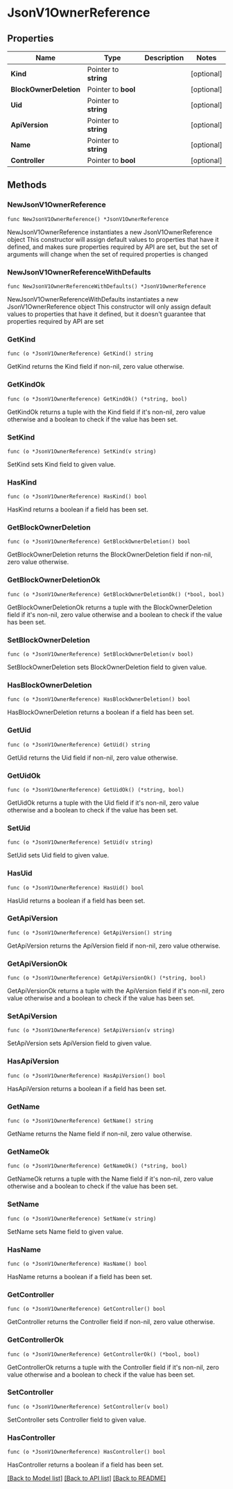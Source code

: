 # JsonV1OwnerReference

## Properties

Name | Type | Description | Notes
------------ | ------------- | ------------- | -------------
**Kind** | Pointer to **string** |  | [optional] 
**BlockOwnerDeletion** | Pointer to **bool** |  | [optional] 
**Uid** | Pointer to **string** |  | [optional] 
**ApiVersion** | Pointer to **string** |  | [optional] 
**Name** | Pointer to **string** |  | [optional] 
**Controller** | Pointer to **bool** |  | [optional] 

## Methods

### NewJsonV1OwnerReference

`func NewJsonV1OwnerReference() *JsonV1OwnerReference`

NewJsonV1OwnerReference instantiates a new JsonV1OwnerReference object
This constructor will assign default values to properties that have it defined,
and makes sure properties required by API are set, but the set of arguments
will change when the set of required properties is changed

### NewJsonV1OwnerReferenceWithDefaults

`func NewJsonV1OwnerReferenceWithDefaults() *JsonV1OwnerReference`

NewJsonV1OwnerReferenceWithDefaults instantiates a new JsonV1OwnerReference object
This constructor will only assign default values to properties that have it defined,
but it doesn't guarantee that properties required by API are set

### GetKind

`func (o *JsonV1OwnerReference) GetKind() string`

GetKind returns the Kind field if non-nil, zero value otherwise.

### GetKindOk

`func (o *JsonV1OwnerReference) GetKindOk() (*string, bool)`

GetKindOk returns a tuple with the Kind field if it's non-nil, zero value otherwise
and a boolean to check if the value has been set.

### SetKind

`func (o *JsonV1OwnerReference) SetKind(v string)`

SetKind sets Kind field to given value.

### HasKind

`func (o *JsonV1OwnerReference) HasKind() bool`

HasKind returns a boolean if a field has been set.

### GetBlockOwnerDeletion

`func (o *JsonV1OwnerReference) GetBlockOwnerDeletion() bool`

GetBlockOwnerDeletion returns the BlockOwnerDeletion field if non-nil, zero value otherwise.

### GetBlockOwnerDeletionOk

`func (o *JsonV1OwnerReference) GetBlockOwnerDeletionOk() (*bool, bool)`

GetBlockOwnerDeletionOk returns a tuple with the BlockOwnerDeletion field if it's non-nil, zero value otherwise
and a boolean to check if the value has been set.

### SetBlockOwnerDeletion

`func (o *JsonV1OwnerReference) SetBlockOwnerDeletion(v bool)`

SetBlockOwnerDeletion sets BlockOwnerDeletion field to given value.

### HasBlockOwnerDeletion

`func (o *JsonV1OwnerReference) HasBlockOwnerDeletion() bool`

HasBlockOwnerDeletion returns a boolean if a field has been set.

### GetUid

`func (o *JsonV1OwnerReference) GetUid() string`

GetUid returns the Uid field if non-nil, zero value otherwise.

### GetUidOk

`func (o *JsonV1OwnerReference) GetUidOk() (*string, bool)`

GetUidOk returns a tuple with the Uid field if it's non-nil, zero value otherwise
and a boolean to check if the value has been set.

### SetUid

`func (o *JsonV1OwnerReference) SetUid(v string)`

SetUid sets Uid field to given value.

### HasUid

`func (o *JsonV1OwnerReference) HasUid() bool`

HasUid returns a boolean if a field has been set.

### GetApiVersion

`func (o *JsonV1OwnerReference) GetApiVersion() string`

GetApiVersion returns the ApiVersion field if non-nil, zero value otherwise.

### GetApiVersionOk

`func (o *JsonV1OwnerReference) GetApiVersionOk() (*string, bool)`

GetApiVersionOk returns a tuple with the ApiVersion field if it's non-nil, zero value otherwise
and a boolean to check if the value has been set.

### SetApiVersion

`func (o *JsonV1OwnerReference) SetApiVersion(v string)`

SetApiVersion sets ApiVersion field to given value.

### HasApiVersion

`func (o *JsonV1OwnerReference) HasApiVersion() bool`

HasApiVersion returns a boolean if a field has been set.

### GetName

`func (o *JsonV1OwnerReference) GetName() string`

GetName returns the Name field if non-nil, zero value otherwise.

### GetNameOk

`func (o *JsonV1OwnerReference) GetNameOk() (*string, bool)`

GetNameOk returns a tuple with the Name field if it's non-nil, zero value otherwise
and a boolean to check if the value has been set.

### SetName

`func (o *JsonV1OwnerReference) SetName(v string)`

SetName sets Name field to given value.

### HasName

`func (o *JsonV1OwnerReference) HasName() bool`

HasName returns a boolean if a field has been set.

### GetController

`func (o *JsonV1OwnerReference) GetController() bool`

GetController returns the Controller field if non-nil, zero value otherwise.

### GetControllerOk

`func (o *JsonV1OwnerReference) GetControllerOk() (*bool, bool)`

GetControllerOk returns a tuple with the Controller field if it's non-nil, zero value otherwise
and a boolean to check if the value has been set.

### SetController

`func (o *JsonV1OwnerReference) SetController(v bool)`

SetController sets Controller field to given value.

### HasController

`func (o *JsonV1OwnerReference) HasController() bool`

HasController returns a boolean if a field has been set.


[[Back to Model list]](../README.md#documentation-for-models) [[Back to API list]](../README.md#documentation-for-api-endpoints) [[Back to README]](../README.md)



